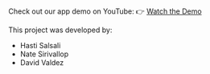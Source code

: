 Check out our app demo on YouTube:
👉 [Watch the Demo](https://youtu.be/uGQTEAgYXkg)

This project was developed by:
- Hasti Salsali
- Nate Sirivallop
- David Valdez
